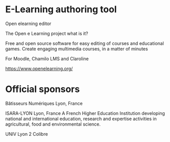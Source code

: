 # E-Learning authoring tool
Open elearning editor

The Open e Learning project what is it?

Free and open source software for easy editing of courses and educational games.
Create engaging multimedia courses, in a matter of minutes

For Moodle, Chamilo LMS and Claroline

https://www.openelearning.org/


# Official sponsors

Bâtisseurs Numériques Lyon, France

ISARA-LYON Lyon, France
A French Higher Education Institution developing national and international education, research and expertise activities in agricultural, food and environmental science.

UNIV Lyon 2 Colibre
